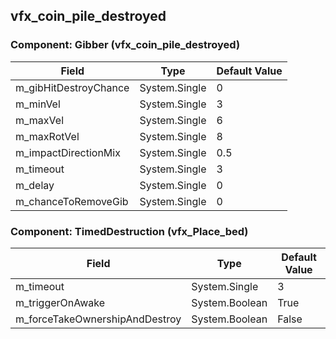 ## vfx_coin_pile_destroyed

### Component: Gibber (vfx_coin_pile_destroyed)

|Field|Type|Default Value|
|---|---|---|
|m_gibHitDestroyChance|System.Single|0|
|m_minVel|System.Single|3|
|m_maxVel|System.Single|6|
|m_maxRotVel|System.Single|8|
|m_impactDirectionMix|System.Single|0.5|
|m_timeout|System.Single|3|
|m_delay|System.Single|0|
|m_chanceToRemoveGib|System.Single|0|

### Component: TimedDestruction (vfx_Place_bed)

|Field|Type|Default Value|
|---|---|---|
|m_timeout|System.Single|3|
|m_triggerOnAwake|System.Boolean|True|
|m_forceTakeOwnershipAndDestroy|System.Boolean|False|

